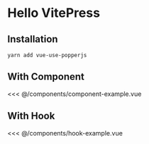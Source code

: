 <script setup>
import ComponentExample from './components/component-example.vue'
import HookExample from './components/hook-example.vue'
import "./assets/popcorn.css";
</script>

# Hello VitePress

## Installation

```shell
yarn add vue-use-popperjs
```

## With Component

<ComponentExample/>

<<< @/components/component-example.vue

## With Hook

<HookExample/>

<<< @/components/hook-example.vue
